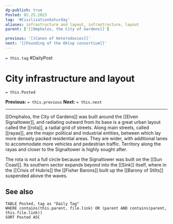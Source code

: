 ```yaml
---
dg-publish: true
Posted: 02.25.2023
tag: '#CivilizationSaturday'
aliases: infrastructure and layout, infrastructure, layout
parent: ['[[Omphalos, the City of Gardens]]']

previous: '[[Canon of Heterodoxies]]'
next: '[[Founding of the Oklop consortium]]'
---
```

`= this.tag` #DailyPost
# City infrastructure and layout
`= this.Posted`

**Previous:** `= this.previous`
**Next:** `= this.next`

---

[[Omphalos, the City of Gardens]] was built around the [[Elven Signaltower]], and radiating outward from its base is a great urban layout called the [[rota]], a radial grid of streets. Along main streets, called [[rayas]], are the major political and industrial entities, between which lay more densely packed residential areas. They are wider, with additional lanes to accommodate more vehicles and pedestrian traffic. Territory along the rayas and closer to the Signaltower is highly sought after.

The rota is not a full circle because the Signaltower was built on the [[Sun Coast]]. Its southern sector expands beyond into the [[Sink]] itself, where in the [[Crisis of Hubris]] the [[Fisher Barons]] built up the [[Barony of Stilts]] suspended above the waves.

## See also

```dataview
TABLE Posted, tag as "Daily Tag"
WHERE contains(this.parent, file.link) OR (parent AND contains(parent, this.file.link))
SORT Posted ASC
```